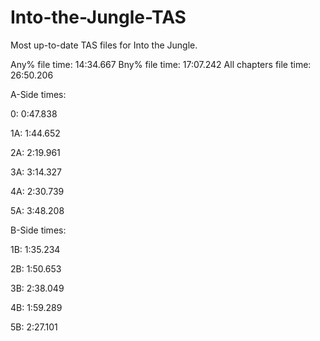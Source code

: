 # Into-the-Jungle-TAS
Most up-to-date TAS files for Into the Jungle.

Any% file time:    14:34.667
Bny% file time:    17:07.242
All chapters file time: 26:50.206

A-Side times:

0:  0:47.838

1A: 1:44.652

2A: 2:19.961

3A: 3:14.327

4A: 2:30.739

5A: 3:48.208


B-Side times:

1B:  1:35.234

2B:  1:50.653

3B:  2:38.049

4B:  1:59.289

5B:  2:27.101